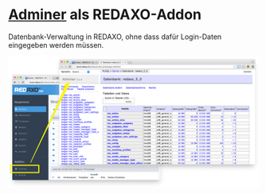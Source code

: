 # [Adminer](https://www.adminer.org) als REDAXO-Addon

Datenbank-Verwaltung in REDAXO, ohne dass dafür Login-Daten eingegeben werden müssen.

![Screenshot](https://raw.githubusercontent.com/FriendsOfREDAXO/adminer/assets/adminer.png)